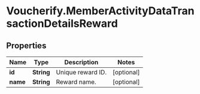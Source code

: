 # Voucherify.MemberActivityDataTransactionDetailsReward

## Properties

Name | Type | Description | Notes
------------ | ------------- | ------------- | -------------
**id** | **String** | Unique reward ID. | [optional] 
**name** | **String** | Reward name. | [optional] 


